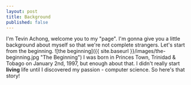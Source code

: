 ```yaml
---
layout: post
title: Background
published: false
---
```


I'm Tevin Achong, welcome you to my "page". I'm gonna give you a little background about myself so that we're not complete strangers. 
Let's start from the beginning. 
![the beginning]({{ site.baseurl }}/images/the-beginning.jpg "The Beginning")
I was born in Princes Town, Trinidad & Tobago on January 2nd, 1997, but enough about that. I didn't really start **living** life until I discovered my passion - computer science. So here's that story!
